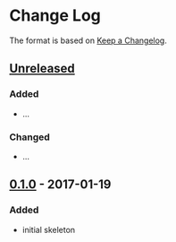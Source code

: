 # Change Log

The format is based on [Keep a Changelog](http://keepachangelog.com/).

## [Unreleased]
### Added
- ...

### Changed
- ...

## [0.1.0] - 2017-01-19
### Added
- initial skeleton

[Unreleased]: https://github.com/stonier/github_mediterranean_themes/compare/0.1.0...HEAD
[0.1.0]: https://github.com/stonier/ckx_tools/compare/0.0.0...0.1.0
